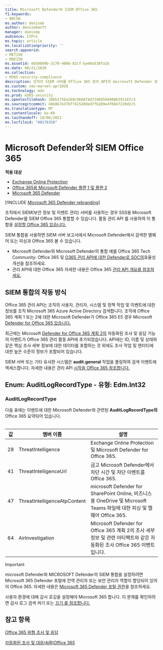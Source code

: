 ```yaml
---
title: Microsoft Defender와 SIEM Office 365
f1.keywords:
- NOCSH
ms.author: deniseb
author: denisebmsft
manager: dansimp
audience: ITPro
ms.topic: article
ms.localizationpriority: ''
search.appverid:
- MET150
- MOE150
ms.assetid: eb56b69b-3170-4086-82cf-ba40a530fa1b
ms.date: 08/21/2020
ms.collection:
- M365-security-compliance
description: 조직의 SIEM 서버를 Office 365 관리 API의 microsoft Defender 및 관련 위협 Office 365 통합합니다.
ms.custom: seo-marvel-apr2020
ms.technology: mdo
ms.prod: m365-security
ms.openlocfilehash: 3dbb175ba169c9bb8f4d7240d59d9886391167c3
ms.sourcegitcommit: d4b867e37bf741528ded7fb289e4f6847228d2c5
ms.translationtype: MT
ms.contentlocale: ko-KR
ms.lasthandoff: 10/06/2021
ms.locfileid: "60176358"
---
```

# <a name="siem-integration-with-microsoft-defender-for-office-365"></a>Microsoft Defender와 SIEM Office 365

**적용 대상**
- [Exchange Online Protection](exchange-online-protection-overview.md)
- [Office 365용 Microsoft Defender 플랜 1 및 플랜 2](defender-for-office-365.md)
- [Microsoft 365 Defender](../defender/microsoft-365-defender.md)

[!INCLUDE [Microsoft 365 Defender rebranding](../includes/microsoft-defender-for-office.md)]


조직에서 SIEM(보안 정보 및 이벤트 관리) 서버를 사용하는 경우 SSS용 Microsoft Defender를 SIEM Office 365 통합할 수 있습니다. 활동 관리 API 를 사용하여 이 통합을 [설정할 Office 365 있습니다.](/office/office-365-management-api/office-365-management-activity-api-reference)

SIEM 통합을 사용하면 SIEM 서버 보고서에서 Microsoft Defender에서 검색한 맬웨어 또는 피싱과 Office 365 볼 수 있습니다.

- Microsoft Defender와 Microsoft Defender의 통합 예를 Office 365 Tech Community: Office 365 및 [O365 관리 API에 대한 Defender로 SOC의](https://techcommunity.microsoft.com/t5/microsoft-security-and/improve-the-effectiveness-of-your-soc-with-office-365-atp-and/ba-p/1525185)효율성 개선을 참조하세요.
- 관리 API에 대한 Office 365 자세한 내용은 Office 365 [관리 API 개요를 참조하세요.](/office/office-365-management-api/office-365-management-apis-overview)

## <a name="how-siem-integration-works"></a>SIEM 통합의 작동 방식

Office 365 관리 API는 조직의 사용자, 관리자, 시스템 및 정책 작업 및 이벤트에 대한 정보를 조직 Microsoft 365 Azure Active Directory 검색합니다. 조직에 Office 365 계획 1 또는 2에 대한 Microsoft Defender가 Office 365 E5 경우 Microsoft [Defender for Office 365 있습니다.](/office/office-365-management-api/office-365-management-activity-api-schema#office-365-advanced-threat-protection-and-threat-investigation-and-response-schema)

최근에는 Microsoft [Defender for Office 365 계획 2의](defender-for-office-365.md#microsoft-defender-for-office-365-plan-1-and-plan-2) 자동화된 조사 및 응답 기능의 이벤트가 Office 365 관리 활동 API에 추가되었습니다. API에는 ID, 이름 및 상태와 같은 핵심 조사 세부 정보에 대한 데이터를 포함하는 것 외에도 조사 작업 및 엔터티에 대한 높은 수준의 정보가 포함되어 있습니다.

SIEM 서버 또는 기타 유사한 시스템은 **audit.general** 작업을 폴링하여 검색 이벤트에 액세스합니다. 자세한 내용은 관리 API [시작을 Office 365 참조합니다.](/office/office-365-management-api/get-started-with-office-365-management-apis)

## <a name="enum-auditlogrecordtype---type-edmint32"></a>Enum: AuditLogRecordType - 유형: Edm.Int32

### <a name="auditlogrecordtype"></a>AuditLogRecordType

다음 표에는 이벤트에 대한 Microsoft Defender와 관련된 **AuditLogRecordType의** Office 365 요약되어 있습니다.<br/><br/>

| 값 | 멤버 이름 | 설명 |
|---|---|---|
| 28| ThreatIntelligence | Exchange Online Protection 및 Microsoft Defender for Office 365. |
| 41| ThreatIntelligenceUrl | 금고 Microsoft Defender에서 차단 시간 및 차단 이벤트를 Office 365. |
| 47| ThreatIntelligenceAtpContent | microsoft Defender for SharePoint Online, 비즈니스용 OneDrive 및 Microsoft Teams 파일에 대한 피싱 및 맬웨어 Office 365. |
| 64| AirInvestigation | Microsoft Defender for Office 365 계획 2의 조사 세부 정보 및 관련 아티팩트와 같은 자동화된 조사 Office 365 이벤트입니다. |

> [!IMPORTANT]
> microsoft Defender와 MICROSOFT Defender의 SIEM 통합을 설정하려면 Microsoft 365 Defender 포털에 전역 관리자 또는 보안 관리자 역할이 할당되어 있어야 Office 365. 자세한 내용은 [Microsoft 365 Defender 포털 권한](permissions-microsoft-365-security-center.md)을 참조하세요.
>
> 사용자 환경에 대해 감사 로깅을 설정해야 Microsoft 365 합니다. 이 문제를 확인하려면 감사 로그 검색 켜기 또는 [끄기 를 참조합니다.](../../compliance/turn-audit-log-search-on-or-off.md)

## <a name="see-also"></a>참고 항목

[Office 365 위협 조사 및 응답](office-365-ti.md)

[자동화된 조사 및 대응(AIR)Office 365](automated-investigation-response-office.md)